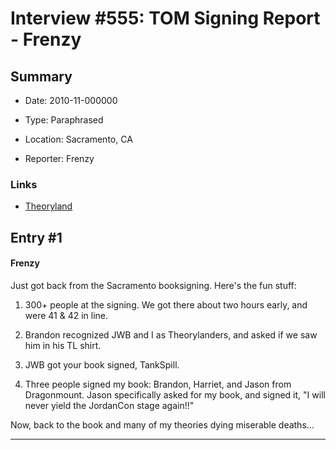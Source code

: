 # Interview #555: TOM Signing Report - Frenzy

## Summary

- Date: 2010-11-000000

- Type: Paraphrased

- Location: Sacramento, CA

- Reporter: Frenzy

### Links

- [Theoryland](http://www.theoryland.com/vbulletin/showthread.php?p=121532#poststop)


## Entry #1

#### Frenzy

Just got back from the Sacramento booksigning. Here's the fun stuff:

1) 300+ people at the signing. We got there about two hours early, and were 41 & 42 in line.

2) Brandon recognized JWB and I as Theorylanders, and asked if we saw him in his TL shirt.

3) JWB got your book signed, TankSpill.

4) Three people signed my book: Brandon, Harriet, and Jason from Dragonmount. Jason specifically asked for my book, and signed it, "I will never yield the JordanCon stage again!!"

Now, back to the book and many of my theories dying miserable deaths...


---

